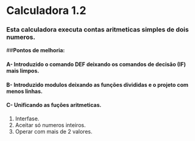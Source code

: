 # Calculadora 1.2
### Esta calculadora executa contas aritmeticas simples de dois numeros.
##**Pontos de melhoria:**
#### A- Introduzido o comando **DEF** deixando os comandos de decisão (IF) mais limpos.
#### B- Introduzido modulos deixando as funções divididas e o projeto com menos linhas.
#### C- Unificando as fuções aritmeticas.

1. Interfase.
2. Aceitar só numeros inteiros.
3. Operar com mais de 2 valores.
